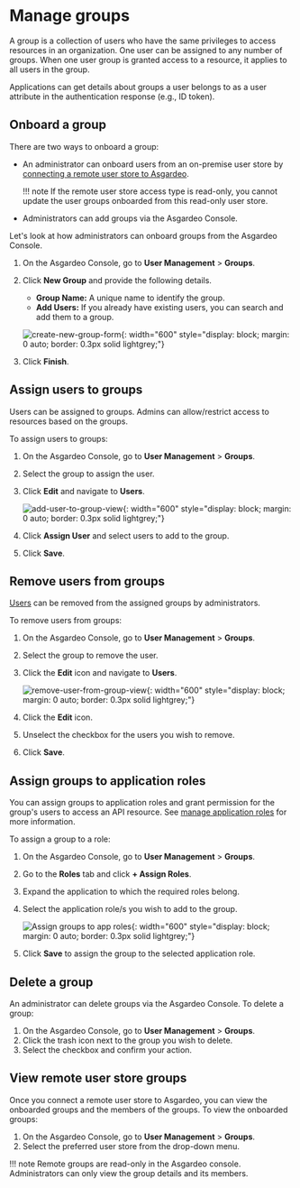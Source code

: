 # Manage groups

A group is a collection of users who have the same privileges to access resources in an organization. One user can be assigned to any number of groups. When one user group is granted access to a resource, it applies to all users in the group.

Applications can get details about groups a user belongs to as a user attribute in the authentication response (e.g., ID token).

## Onboard a group
There are two ways to onboard a group:

- An administrator can onboard users from an on-premise user store by [connecting a remote user store to Asgardeo]({{base_path}}/guides/users/user-stores/configure-a-user-store/).

    !!! note
        If the remote user store access type is read-only, you cannot update the user groups onboarded from this read-only user store.

- Administrators can add groups via the Asgardeo Console.

Let's look at how administrators can onboard groups from the Asgardeo Console.

1. On the Asgardeo Console, go to **User Management** > **Groups**.
2. Click **New Group** and provide the following details.

    - **Group Name:** A unique name to identify the group.
    - **Add Users:** If you already have existing users, you can search and add them to a group.

    ![create-new-group-form]({{base_path}}/assets/img/guides/groups/create-new-group-form.png){: width="600" style="display: block; margin: 0 auto; border: 0.3px solid lightgrey;"}

3. Click **Finish**.

## Assign users to groups
Users can be assigned to groups. Admins can allow/restrict access to resources based on the groups.

To assign users to groups:

1. On the Asgardeo Console, go to **User Management** > **Groups**.
2. Select the group to assign the user.
3. Click **Edit** and navigate to **Users**.

    ![add-user-to-group-view]({{base_path}}/assets/img/guides/groups/add-user-to-group-view.png){: width="600" style="display: block; margin: 0 auto; border: 0.3px solid lightgrey;"}

4. Click **Assign User** and select users to add to the group.
6. Click **Save**.

## Remove users from groups
[Users]({{base_path}}/guides/users/manage-users/) can be removed from the assigned groups by administrators.

To remove users from groups:

1. On the Asgardeo Console, go to **User Management** > **Groups**.
2. Select the group to remove the user.
3. Click the **Edit** icon and navigate to **Users**.

    ![remove-user-from-group-view]({{base_path}}/assets/img/guides/groups/remove-user-from-group-view.png){: width="600" style="display: block; margin: 0 auto; border: 0.3px solid lightgrey;"}

4. Click the **Edit** icon.
5. Unselect the checkbox for the users you wish to remove.
6. Click **Save**.

## Assign groups to application roles

You can assign groups to application roles and grant permission for the group's users to access an API resource. See [manage application roles]({{base_path}}/guides/applications/manage-application-roles/) for more information.

To assign a group to a role:

1. On the Asgardeo Console, go to **User Management** > **Groups**.
2. Go to the **Roles** tab and click **+ Assign Roles**.
3. Expand the application to which the required roles belong.
4. Select the application role/s you wish to add to the group.

    ![Assign groups to app roles]({{base_path}}/assets/img/guides/groups/assign-application-roles.png){: width="600" style="display: block; margin: 0 auto; border: 0.3px solid lightgrey;"}

5. Click **Save** to assign the group to the selected application role.

## Delete a group
An administrator can delete groups via the Asgardeo Console.
To delete a group:

1. On the Asgardeo Console, go to **User Management** > **Groups**.
2. Click the trash icon next to the group you wish to delete.
3. Select the checkbox and confirm your action.

## View remote user store groups
Once you connect a remote user store to Asgardeo, you can view the onboarded groups and the members of the groups.
To view the onboarded groups:

1. On the Asgardeo Console, go to **User Management** >  **Groups**.
2. Select the preferred user store from the drop-down menu.

!!! note
    Remote groups are read-only in the Asgardeo console. Administrators can only view the group details and its members.